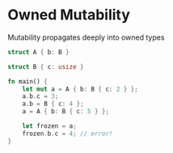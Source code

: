 # Owned Mutability

Mutability propagates deeply into owned types

```rust
struct A { b: B }

struct B { c: usize }

fn main() {
    let mut a = A { b: B { c: 2 } };
    a.b.c = 3;
    a.b = B { c: 4 };
    a = A { b: B { c: 5 } };

    let frozen = a;
    frozen.b.c = 4; // error!
}
```
